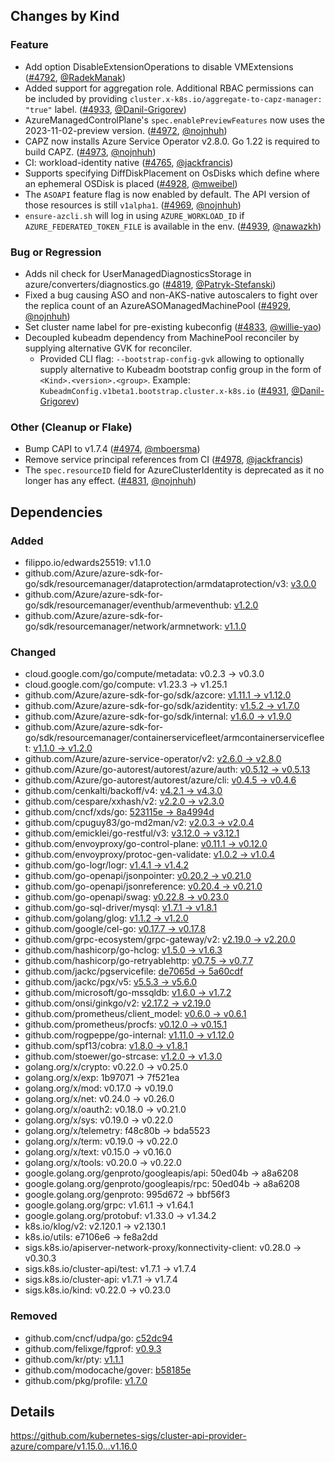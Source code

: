 ## Changes by Kind

### Feature

- Add option DisableExtensionOperations to disable VMExtensions ([#4792](https://github.com/kubernetes-sigs/cluster-api-provider-azure/pull/4792), [@RadekManak](https://github.com/RadekManak))
- Added support for aggregation role. Additional RBAC permissions can be included by providing `cluster.x-k8s.io/aggregate-to-capz-manager: "true"` label. ([#4933](https://github.com/kubernetes-sigs/cluster-api-provider-azure/pull/4933), [@Danil-Grigorev](https://github.com/Danil-Grigorev))
- AzureManagedControlPlane's `spec.enablePreviewFeatures` now uses the 2023-11-02-preview version. ([#4972](https://github.com/kubernetes-sigs/cluster-api-provider-azure/pull/4972), [@nojnhuh](https://github.com/nojnhuh))
- CAPZ now installs Azure Service Operator v2.8.0.
  Go 1.22 is required to build CAPZ. ([#4973](https://github.com/kubernetes-sigs/cluster-api-provider-azure/pull/4973), [@nojnhuh](https://github.com/nojnhuh))
- CI: workload-identity native ([#4765](https://github.com/kubernetes-sigs/cluster-api-provider-azure/pull/4765), [@jackfrancis](https://github.com/jackfrancis))
- Supports specifying DiffDiskPlacement on OsDisks which define where an ephemeral OSDisk is placed ([#4928](https://github.com/kubernetes-sigs/cluster-api-provider-azure/pull/4928), [@mweibel](https://github.com/mweibel))
- The `ASOAPI` feature flag is now enabled by default. The API version of those resources is still `v1alpha1`. ([#4969](https://github.com/kubernetes-sigs/cluster-api-provider-azure/pull/4969), [@nojnhuh](https://github.com/nojnhuh))
- `ensure-azcli.sh` will log in using `AZURE_WORKLOAD_ID` if `AZURE_FEDERATED_TOKEN_FILE` is available in the env. ([#4939](https://github.com/kubernetes-sigs/cluster-api-provider-azure/pull/4939), [@nawazkh](https://github.com/nawazkh))

### Bug or Regression

- Adds nil check for UserManagedDiagnosticsStorage in azure/converters/diagnostics.go ([#4819](https://github.com/kubernetes-sigs/cluster-api-provider-azure/pull/4819), [@Patryk-Stefanski](https://github.com/Patryk-Stefanski))
- Fixed a bug causing ASO and non-AKS-native autoscalers to fight over the replica count of an AzureASOManagedMachinePool ([#4929](https://github.com/kubernetes-sigs/cluster-api-provider-azure/pull/4929), [@nojnhuh](https://github.com/nojnhuh))
- Set cluster name label for pre-existing kubeconfig ([#4833](https://github.com/kubernetes-sigs/cluster-api-provider-azure/pull/4833), [@willie-yao](https://github.com/willie-yao))
- Decoupled kubeadm dependency from MachinePool reconciler by supplying alternative GVK for reconciler.
  - Provided CLI flag: `--bootstrap-config-gvk` allowing to optionally supply alternative to Kubeadm bootstrap config group in the form of `<Kind>.<version>.<group>`. Example: `KubeadmConfig.v1beta1.bootstrap.cluster.x-k8s.io` ([#4931](https://github.com/kubernetes-sigs/cluster-api-provider-azure/pull/4931), [@Danil-Grigorev](https://github.com/Danil-Grigorev))

### Other (Cleanup or Flake)

- Bump CAPI to v1.7.4 ([#4974](https://github.com/kubernetes-sigs/cluster-api-provider-azure/pull/4974), [@mboersma](https://github.com/mboersma))
- Remove service principal references from CI ([#4978](https://github.com/kubernetes-sigs/cluster-api-provider-azure/pull/4978), [@jackfrancis](https://github.com/jackfrancis))
- The `spec.resourceID` field for AzureClusterIdentity is deprecated as it no longer has any effect. ([#4831](https://github.com/kubernetes-sigs/cluster-api-provider-azure/pull/4831), [@nojnhuh](https://github.com/nojnhuh))

## Dependencies

### Added
- filippo.io/edwards25519: v1.1.0
- github.com/Azure/azure-sdk-for-go/sdk/resourcemanager/dataprotection/armdataprotection/v3: [v3.0.0](https://github.com/Azure/azure-sdk-for-go/tree/main/sdk/resourcemanager/dataprotection/armdataprotection/)
- github.com/Azure/azure-sdk-for-go/sdk/resourcemanager/eventhub/armeventhub: [v1.2.0](https://github.com/Azure/azure-sdk-for-go/tree/sdk/resourcemanager/eventhub/armeventhub/v1.2.0)
- github.com/Azure/azure-sdk-for-go/sdk/resourcemanager/network/armnetwork: [v1.1.0](https://github.com/Azure/azure-sdk-for-go/tree/sdk/resourcemanager/network/armnetwork/v1.1.0)

### Changed
- cloud.google.com/go/compute/metadata: v0.2.3 → v0.3.0
- cloud.google.com/go/compute: v1.23.3 → v1.25.1
- github.com/Azure/azure-sdk-for-go/sdk/azcore: [v1.11.1 → v1.12.0](https://github.com/Azure/azure-sdk-for-go/compare/sdk/azcore/v1.11.1...sdk/azcore/v1.12.0)
- github.com/Azure/azure-sdk-for-go/sdk/azidentity: [v1.5.2 → v1.7.0](https://github.com/Azure/azure-sdk-for-go/compare/sdk/azidentity/v1.5.2...sdk/azidentity/v1.7.0)
- github.com/Azure/azure-sdk-for-go/sdk/internal: [v1.6.0 → v1.9.0](https://github.com/Azure/azure-sdk-for-go/compare/sdk/internal/v1.6.0...sdk/internal/v1.9.0)
- github.com/Azure/azure-sdk-for-go/sdk/resourcemanager/containerservicefleet/armcontainerservicefleet: [v1.1.0 → v1.2.0](https://github.com/Azure/azure-sdk-for-go/compare/sdk/resourcemanager/containerservicefleet/armcontainerservicefleet/v1.1.0...sdk/resourcemanager/containerservicefleet/armcontainerservicefleet/v1.2.0)
- github.com/Azure/azure-service-operator/v2: [v2.6.0 → v2.8.0](https://github.com/Azure/azure-service-operator/compare/v2.6.0...v2.8.0)
- github.com/Azure/go-autorest/autorest/azure/auth: [v0.5.12 → v0.5.13](https://github.com/Azure/go-autorest/compare/autorest/azure/auth/v0.5.12...autorest/azure/auth/v0.5.13)
- github.com/Azure/go-autorest/autorest/azure/cli: [v0.4.5 → v0.4.6](https://github.com/Azure/go-autorest/compare/autorest/azure/cli/v0.4.5...autorest/azure/cli/v0.4.6)
- github.com/cenkalti/backoff/v4: [v4.2.1 → v4.3.0](https://github.com/cenkalti/backoff/compare/v4.2.1...v4.3.0)
- github.com/cespare/xxhash/v2: [v2.2.0 → v2.3.0](https://github.com/cespare/xxhash/compare/v2.2.0...v2.3.0)
- github.com/cncf/xds/go: [523115e → 8a4994d](https://github.com/cncf/xds/compare/523115e...8a4994d)
- github.com/cpuguy83/go-md2man/v2: [v2.0.3 → v2.0.4](https://github.com/cpuguy83/go-md2man/compare/v2.0.3...v2.0.4)
- github.com/emicklei/go-restful/v3: [v3.12.0 → v3.12.1](https://github.com/emicklei/go-restful/compare/v3.12.0...v3.12.1)
- github.com/envoyproxy/go-control-plane: [v0.11.1 → v0.12.0](https://github.com/envoyproxy/go-control-plane/compare/v0.11.1...v0.12.0)
- github.com/envoyproxy/protoc-gen-validate: [v1.0.2 → v1.0.4](https://github.com/envoyproxy/protoc-gen-validate/compare/v1.0.2...v1.0.4)
- github.com/go-logr/logr: [v1.4.1 → v1.4.2](https://github.com/go-logr/logr/compare/v1.4.1...v1.4.2)
- github.com/go-openapi/jsonpointer: [v0.20.2 → v0.21.0](https://github.com/go-openapi/jsonpointer/compare/v0.20.2...v0.21.0)
- github.com/go-openapi/jsonreference: [v0.20.4 → v0.21.0](https://github.com/go-openapi/jsonreference/compare/v0.20.4...v0.21.0)
- github.com/go-openapi/swag: [v0.22.8 → v0.23.0](https://github.com/go-openapi/swag/compare/v0.22.8...v0.23.0)
- github.com/go-sql-driver/mysql: [v1.7.1 → v1.8.1](https://github.com/go-sql-driver/mysql/compare/v1.7.1...v1.8.1)
- github.com/golang/glog: [v1.1.2 → v1.2.0](https://github.com/golang/glog/compare/v1.1.2...v1.2.0)
- github.com/google/cel-go: [v0.17.7 → v0.17.8](https://github.com/google/cel-go/compare/v0.17.7...v0.17.8)
- github.com/grpc-ecosystem/grpc-gateway/v2: [v2.19.0 → v2.20.0](https://github.com/grpc-ecosystem/grpc-gateway/compare/v2.19.0...v2.20.0)
- github.com/hashicorp/go-hclog: [v1.5.0 → v1.6.3](https://github.com/hashicorp/go-hclog/compare/v1.5.0...v1.6.3)
- github.com/hashicorp/go-retryablehttp: [v0.7.5 → v0.7.7](https://github.com/hashicorp/go-retryablehttp/compare/v0.7.5...v0.7.7)
- github.com/jackc/pgservicefile: [de7065d → 5a60cdf](https://github.com/jackc/pgservicefile/compare/de7065d...5a60cdf)
- github.com/jackc/pgx/v5: [v5.5.3 → v5.6.0](https://github.com/jackc/pgx/compare/v5.5.3...v5.6.0)
- github.com/microsoft/go-mssqldb: [v1.6.0 → v1.7.2](https://github.com/microsoft/go-mssqldb/compare/v1.6.0...v1.7.2)
- github.com/onsi/ginkgo/v2: [v2.17.2 → v2.19.0](https://github.com/onsi/ginkgo/compare/v2.17.2...v2.19.0)
- github.com/prometheus/client_model: [v0.6.0 → v0.6.1](https://github.com/prometheus/client_model/compare/v0.6.0...v0.6.1)
- github.com/prometheus/procfs: [v0.12.0 → v0.15.1](https://github.com/prometheus/procfs/compare/v0.12.0...v0.15.1)
- github.com/rogpeppe/go-internal: [v1.11.0 → v1.12.0](https://github.com/rogpeppe/go-internal/compare/v1.11.0...v1.12.0)
- github.com/spf13/cobra: [v1.8.0 → v1.8.1](https://github.com/spf13/cobra/compare/v1.8.0...v1.8.1)
- github.com/stoewer/go-strcase: [v1.2.0 → v1.3.0](https://github.com/stoewer/go-strcase/compare/v1.2.0...v1.3.0)
- golang.org/x/crypto: v0.22.0 → v0.25.0
- golang.org/x/exp: 1b97071 → 7f521ea
- golang.org/x/mod: v0.17.0 → v0.19.0
- golang.org/x/net: v0.24.0 → v0.26.0
- golang.org/x/oauth2: v0.18.0 → v0.21.0
- golang.org/x/sys: v0.19.0 → v0.22.0
- golang.org/x/telemetry: f48c80b → bda5523
- golang.org/x/term: v0.19.0 → v0.22.0
- golang.org/x/text: v0.15.0 → v0.16.0
- golang.org/x/tools: v0.20.0 → v0.22.0
- google.golang.org/genproto/googleapis/api: 50ed04b → a8a6208
- google.golang.org/genproto/googleapis/rpc: 50ed04b → a8a6208
- google.golang.org/genproto: 995d672 → bbf56f3
- google.golang.org/grpc: v1.61.1 → v1.64.1
- google.golang.org/protobuf: v1.33.0 → v1.34.2
- k8s.io/klog/v2: v2.120.1 → v2.130.1
- k8s.io/utils: e7106e6 → fe8a2dd
- sigs.k8s.io/apiserver-network-proxy/konnectivity-client: v0.28.0 → v0.30.3
- sigs.k8s.io/cluster-api/test: v1.7.1 → v1.7.4
- sigs.k8s.io/cluster-api: v1.7.1 → v1.7.4
- sigs.k8s.io/kind: v0.22.0 → v0.23.0

### Removed
- github.com/cncf/udpa/go: [c52dc94](https://github.com/cncf/udpa/tree/c52dc94)
- github.com/felixge/fgprof: [v0.9.3](https://github.com/felixge/fgprof/tree/v0.9.3)
- github.com/kr/pty: [v1.1.1](https://github.com/kr/pty/tree/v1.1.1)
- github.com/modocache/gover: [b58185e](https://github.com/modocache/gover/tree/b58185e)
- github.com/pkg/profile: [v1.7.0](https://github.com/pkg/profile/tree/v1.7.0)

## Details
<!-- markdown-link-check-disable-next-line -->
https://github.com/kubernetes-sigs/cluster-api-provider-azure/compare/v1.15.0...v1.16.0
